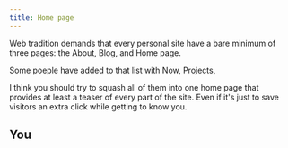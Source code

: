 ```yaml
---
title: Home page
---
```


Web tradition demands that every personal site have a bare minimum of three pages: the About, Blog, and Home page.

Some poeple have added to that list with Now, Projects, 

I think you should try to squash all of them into one home page that provides at least a teaser of every part of the site. Even if it's just to save visitors an extra click while getting to know you.

## You 


